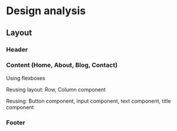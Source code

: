 # Design analysis

## Layout

### Header

### Content (Home, About, Blog, Contact)

Using flexboxes

Reusing layout: Row, Column component

Reusing: Button component, input component, text component, title component

### Footer